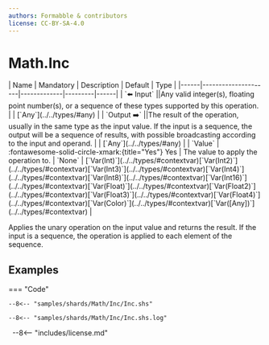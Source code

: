 ```yaml
---
authors: Formabble & contributors
license: CC-BY-SA-4.0
---
```



# Math.Inc

<div class="sh-parameters" markdown="1">
| Name | Mandatory | Description | Default | Type |
|------|---------------------|-------------|---------|------|
| `⬅️ Input` ||Any valid integer(s), floating point number(s), or a sequence of these types supported by this operation. | | [`Any`](../../types/#any) |
| `Output ➡️` ||The result of the operation, usually in the same type as the input value. If the input is a sequence, the output will be a sequence of results, with possible broadcasting according to the input and operand. | | [`Any`](../../types/#any) |
| `Value` | :fontawesome-solid-circle-xmark:{title="Yes"} Yes  | The value to apply the operation to. | `None` | [`Var(Int)`](../../types/#contextvar)[`Var(Int2)`](../../types/#contextvar)[`Var(Int3)`](../../types/#contextvar)[`Var(Int4)`](../../types/#contextvar)[`Var(Int8)`](../../types/#contextvar)[`Var(Int16)`](../../types/#contextvar)[`Var(Float)`](../../types/#contextvar)[`Var(Float2)`](../../types/#contextvar)[`Var(Float3)`](../../types/#contextvar)[`Var(Float4)`](../../types/#contextvar)[`Var(Color)`](../../types/#contextvar)[`Var([Any])`](../../types/#contextvar) |

</div>

Applies the unary operation on the input value and returns the result. If the input is a sequence, the operation is applied to each element of the sequence.

## Examples

=== "Code"

  ```x86asm linenums="1"
  --8<-- "samples/shards/Math/Inc/Inc.shs"
  ```

  ```
  --8<-- "samples/shards/Math/Inc/Inc.shs.log"
  ```
&nbsp;
--8<-- "includes/license.md"

